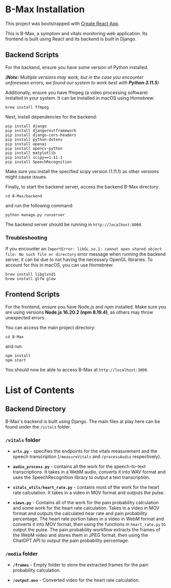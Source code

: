 # B-Max Installation

This project was bootstrapped with [Create React App](https://github.com/facebook/create-react-app).

This is B-Max, a symptom and vitals monitoring web application. Its frontend is built using React and its backend is built in Django. 

## Backend Scripts

For the backend, ensure you have some version of Python installed. 

*(**Note:** Multiple versions may work, but in the case you encounter unforeseen errors, we found our system to work best with **Python 3.11.5**)*

Additionally, ensure you have ffmpeg (a video processing software) installed in your system. It can be installed in macOS using Homebrew:

```
brew install ffmpeg
```

Next, install dependencies for the backend:

```
pip install django
pip install djangorestframework
pip install django-cors-headers
pip install python-dotenv
pip install openai
pip install opencv-python
pip install matplotlib
pip install scipy==1.11.1
pip install SpeechRecognition
```

Make sure you install the specified scipy version (1.11.1) as other versions might cause issues.

Finally, to start the backend server, access the backend B-Max directory:

```
cd B-Max/backend
```

and run the following command:

```
python manage.py runserver
```

The backend server should be running in `http://localhost:8000`.

### Troubleshooting

If you encounter an `ImportError: libGL.so.1: cannot open shared object file: No such file or directory` error message when running the backend server, it can be due to not having the necessary OpenGL libraries. To account for this in macOS, you can use Homebrew:

```
brew install libglvnd1
brew install glfw glew
```

## Frontend Scripts

For the frontend, ensure you have Node.js and npm installed. Make sure you are using versions **Node.js 16.20.2 (npm 8.19.4)**, as others may throw unexpected errors. 

You can access the main project directory:

```
cd B-Max
```

and run:

```
npm install
npm start
```

You should now be able to access B-Max at `http://localhost:3000`.


# List of Contents

## Backend Directory

B-Max's backend is built using Django. The main files at play here can be found under the `/vitals` folder. 

### `/vitals` folder

- **`urls.py`** - specifies the endpoints for the vitals measurement and the speech transcription (`/measureVitals` and `/processAudio` respectively). 

- **`audio_process.py`** - contains all the work for the speech-to-text transcriptions. It takes in a WebM audio, converts it into WAV format and uses the SpeechRecognition library to output a text transcription.

- **`vitals_utils/heart_rate.py`** - contains most of the work for the heart rate calculation. It takes in a video in MOV format and outputs the pulse.

- **`views.py`** - Contains all of the work for the pain probability calculation and some work for the heart rate calculation. Takes in a video in MOV format and outputs the calculated hear rate and pain probability percentage. The heart rate portion takes in a video in WebM format and converts it into MOV format, then using the functions in `heart_rate.py` to output the pulse. The pain probability workflow extracts the frames of the WebM video and stores them in JPEG format, then using the ChatGPT API to output the pain probability percentage. 


### `/media` folder

- **`/frames`** - Empty folder to store the extracted frames for the pain probability calculation.

- **`/output.mov`** - Converted video for the heart rate calculation. 







